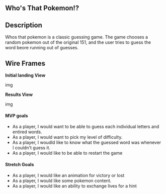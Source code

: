 ## Who's That Pokemon!?

## Description

Whos that pokemon is a classic guessing game.
The game chooses a random pokemon out of the original 151, and the user tries to guess the word beore running out of guesses.

## Wire Frames

**Initial landing View**

img

**Results View**

img

#### MVP goals

- As a player, I would want to be able to guess each individual letters and entired words.
- As a player, I would want to pick my level of difficulty.
- As a player, I woudld like to know what the guessed word was whenever I couldn't guess it.
- As a player, I would like to be able to restart the game

#### Stretch Goals

- As a player, I would like an animation for victory or lost
- As a player, I would like some pokemon content.
- As a player, I would like an ability to exchange lives for a hint
